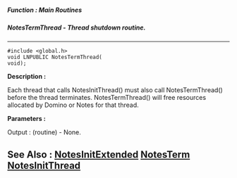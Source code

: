 ##### Function : Main Routines
##### NotesTermThread - Thread shutdown routine.
---
```
#include <global.h>
void LNPUBLIC NotesTermThread(
void);
```
**Description :**

Each thread that calls NotesInitThread() must also call NotesTermThread() 
before the thread terminates.  NotesTermThread() will free resources allocated 
by Domino or Notes for that thread.

**Parameters :**

Output :
(routine)  -  None.



**See Also :**
[NotesInitExtended](/reference/Func/NotesInitExtended)
[NotesTerm](/reference/Func/NotesTerm)
[NotesInitThread](/reference/Func/NotesInitThread)
---
